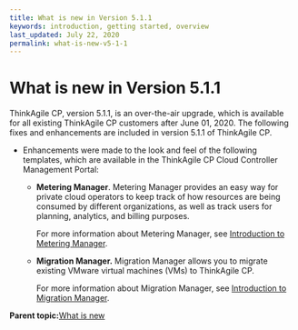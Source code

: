 ```yaml
---
title: What is new in Version 5.1.1
keywords: introduction, getting started, overview
last_updated: July 22, 2020
permalink: what-is-new-v5-1-1
---
```


# What is new in Version 5.1.1

ThinkAgile CP, version 5.1.1, is an over-the-air upgrade, which is available for all existing ThinkAgile CP customers after June 01, 2020. The following fixes and enhancements are included in version 5.1.1 of ThinkAgile CP.

-   Enhancements were made to the look and feel of the following templates, which are available in the ThinkAgile CP Cloud Controller Management Portal:

    -   **Metering Manager**. Metering Manager provides an easy way for private cloud operators to keep track of how resources are being consumed by different organizations, as well as track users for planning, analytics, and billing purposes.

        For more information about Metering Manager, see [Introduction to Metering Manager](introduction-to-metering-manager.md).

    -   **Migration Manager.** Migration Manager allows you to migrate existing VMware virtual machines \(VMs\) to ThinkAgile CP.

        For more information about Migration Manager, see [Introduction to Migration Manager](introduction-to-migration-manager.md).


**Parent topic:**[What is new](what-is-new.md)

